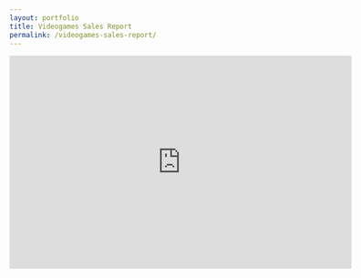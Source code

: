 ```yaml
---
layout: portfolio
title: Videogames Sales Report
permalink: /videogames-sales-report/
---
```


<iframe title="Proyecto 1 - Page 1" width="600" height="373.5" src="https://app.powerbi.com/view?r=eyJrIjoiOTQyNzVhODgtYzMxNy00MWFmLWJhNGItMWRmYTE4OTgwMTAzIiwidCI6IjQxMDMwMjJiLWVhMjQtNDJhZS05NmUyLTg3OGMyY2Y5NGZiYSJ9" frameborder="0" allowFullScreen="true"></iframe>
